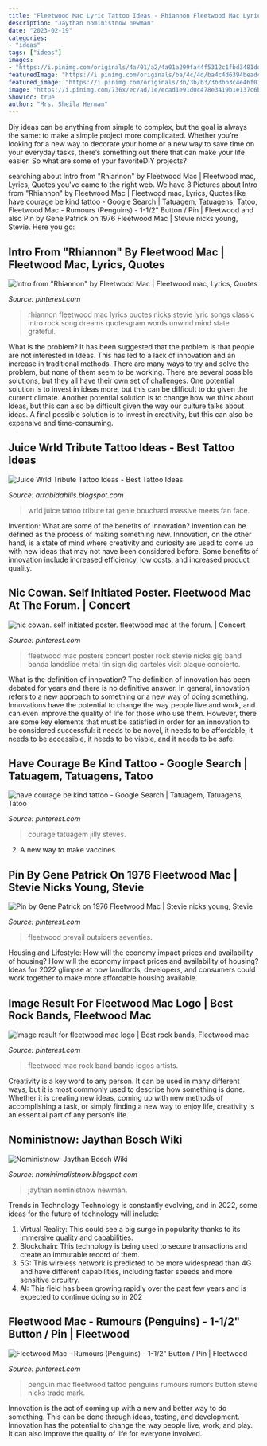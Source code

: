 ```yaml
---
title: "Fleetwood Mac Lyric Tattoo Ideas - Rhiannon Fleetwood Mac Lyrics Quotes Nicks Stevie Lyric Songs Classic Intro Rock Song Dreams Quotesgram Words Unwind Mind State Grateful"
description: "Jaythan noministnow newman"
date: "2023-02-19"
categories:
- "ideas"
tags: ["ideas"]
images:
- "https://i.pinimg.com/originals/4a/01/a2/4a01a299fa44f5312c1fbd3481ddde9e.jpg"
featuredImage: "https://i.pinimg.com/originals/ba/4c/4d/ba4c4d6394beadc719f53c55780ca2af.jpg"
featured_image: "https://i.pinimg.com/originals/3b/3b/b3/3b3bb3c4e46f0307dddfff5354a88dd9.jpg"
image: "https://i.pinimg.com/736x/ec/ad/1e/ecad1e91d0c478e3419b1e137c6be028.jpg"
ShowToc: true
author: "Mrs. Sheila Herman"
---
```



Diy ideas can be anything from simple to complex, but the goal is always the same: to make a simple project more complicated. Whether you’re looking for a new way to decorate your home or a new way to save time on your everyday tasks, there’s something out there that can make your life easier. So what are some of your favoriteDIY projects?

	

		
searching about Intro from &quot;Rhiannon&quot; by Fleetwood Mac | Fleetwood mac, Lyrics, Quotes you've came to the right web. We have 8 Pictures about Intro from &quot;Rhiannon&quot; by Fleetwood Mac | Fleetwood mac, Lyrics, Quotes like have courage be kind tattoo - Google Search | Tatuagem, Tatuagens, Tatoo, Fleetwood Mac - Rumours (Penguins) - 1-1/2&quot; Button / Pin | Fleetwood and also Pin by Gene Patrick on 1976 Fleetwood Mac | Stevie nicks young, Stevie. Here you go:
		
    
## Intro From &quot;Rhiannon&quot; By Fleetwood Mac | Fleetwood Mac, Lyrics, Quotes

<img loading=lazy src="https://i.pinimg.com/originals/ba/4c/4d/ba4c4d6394beadc719f53c55780ca2af.jpg" onerror="this.onerror=null;this.src='https://tse3.mm.bing.net/th?id=OIP.On8HrMZULxsHtZ33QfUEngHaNK&amp;pid=15.1';" alt="Intro from &quot;Rhiannon&quot; by Fleetwood Mac | Fleetwood mac, Lyrics, Quotes">

_Source: pinterest.com_

>rhiannon fleetwood mac lyrics quotes nicks stevie lyric songs classic intro rock song dreams quotesgram words unwind mind state grateful. 

	

What is the problem?
It has been suggested that the problem is that people are not interested in Ideas. This has led to a lack of innovation and an increase in traditional methods. There are many ways to try and solve the problem, but none of them seem to be working. There are several possible solutions, but they all have their own set of challenges. One potential solution is to invest in ideas more, but this can be difficult to do given the current climate. Another potential solution is to change how we think about Ideas, but this can also be difficult given the way our culture talks about ideas. A final possible solution is to invest in creativity, but this can also be expensive and time-consuming.

    
## Juice Wrld Tribute Tattoo Ideas - Best Tattoo Ideas

<img loading=lazy src="https://imagez.tmz.com/image/a2/1by1/2019/07/18/a2c2fd104488458d8c17464fe457cfca_xl.jpg" onerror="this.onerror=null;this.src='https://tse1.mm.bing.net/th?id=OIP.a-zUFJM-_gKUa3EwIboFXQHaHa&amp;pid=15.1';" alt="Juice Wrld Tribute Tattoo Ideas - Best Tattoo Ideas">

_Source: arrabidahills.blogspot.com_

>wrld juice tattoo tribute tat genie bouchard massive meets fan face. 

	

Invention: What are some of the benefits of innovation?
Invention can be defined as the process of making something new. Innovation, on the other hand, is a state of mind where creativity and curiosity are used to come up with new ideas that may not have been considered before. Some benefits of innovation include increased efficiency, low costs, and increased product quality.

    
## Nic Cowan. Self Initiated Poster. Fleetwood Mac At The Forum. | Concert

<img loading=lazy src="https://i.pinimg.com/originals/3b/3b/b3/3b3bb3c4e46f0307dddfff5354a88dd9.jpg" onerror="this.onerror=null;this.src='https://tse1.mm.bing.net/th?id=OIP.3NpxhrizqlgvEnVyo4txTAHaM9&amp;pid=15.1';" alt="nic cowan. self initiated poster. fleetwood mac at the forum. | Concert">

_Source: pinterest.com_

>fleetwood mac posters concert poster rock stevie nicks gig band banda landslide metal tin sign dig carteles visit plaque concierto. 

	

What is the definition of innovation?
The definition of innovation has been debated for years and there is no definitive answer. In general, innovation refers to a new approach to something or a new way of doing something. Innovations have the potential to change the way people live and work, and can even improve the quality of life for those who use them. However, there are some key elements that must be satisfied in order for an innovation to be considered successful: it needs to be novel, it needs to be affordable, it needs to be accessible, it needs to be viable, and it needs to be safe.

    
## Have Courage Be Kind Tattoo - Google Search | Tatuagem, Tatuagens, Tatoo

<img loading=lazy src="https://i.pinimg.com/originals/4a/01/a2/4a01a299fa44f5312c1fbd3481ddde9e.jpg" onerror="this.onerror=null;this.src='https://tse3.mm.bing.net/th?id=OIP.9kQJhjaj5r9Q5tbexvCF6gHaHa&amp;pid=15.1';" alt="have courage be kind tattoo - Google Search | Tatuagem, Tatuagens, Tatoo">

_Source: pinterest.com_

>courage tatuagem jilly steves. 

	

2. A new way to make vaccines 

    
## Pin By Gene Patrick On 1976 Fleetwood Mac | Stevie Nicks Young, Stevie

<img loading=lazy src="https://i.pinimg.com/736x/ec/ad/1e/ecad1e91d0c478e3419b1e137c6be028.jpg" onerror="this.onerror=null;this.src='https://tse4.mm.bing.net/th?id=OIP.L4fb6vaRQOIPYIkZZmdjtgHaJs&amp;pid=15.1';" alt="Pin by Gene Patrick on 1976 Fleetwood Mac | Stevie nicks young, Stevie">

_Source: pinterest.com_

>fleetwood prevail outsiders seventies. 

	

Housing and Lifestyle: How will the economy impact prices and availability of housing?
How will the economy impact prices and availability of housing? 
Ideas for 2022 glimpse at how landlords, developers, and consumers could work together to make more affordable housing available.

    
## Image Result For Fleetwood Mac Logo | Best Rock Bands, Fleetwood Mac

<img loading=lazy src="https://i.pinimg.com/736x/b6/1f/2b/b61f2b44124bb334918fd2b9bfd51bdb.jpg" onerror="this.onerror=null;this.src='https://tse1.mm.bing.net/th?id=OIP.PYzKHkly1QDgauVYRo8YhAHaDt&amp;pid=15.1';" alt="Image result for fleetwood mac logo | Best rock bands, Fleetwood mac">

_Source: pinterest.com_

>fleetwood mac rock band bands logos artists. 

	

Creativity is a key word to any person. It can be used in many different ways, but it is most commonly used to describe how something is done. Whether it is creating new ideas, coming up with new methods of accomplishing a task, or simply finding a new way to enjoy life, creativity is an essential part of any person’s life.

    
## Noministnow: Jaythan Bosch Wiki

<img loading=lazy src="https://dbukjj6eu5tsf.cloudfront.net/sidearm.sites/dbupatriots.com/images/2019/11/26/RSR_6058.jpg" onerror="this.onerror=null;this.src='https://tse1.mm.bing.net/th?id=OIP.rNaeX7-HeRoWfW2yvZGD1gHaE7&amp;pid=15.1';" alt="Noministnow: Jaythan Bosch Wiki">

_Source: nominimalistnow.blogspot.com_

>jaythan noministnow newman. 

	

Trends in Technology
Technology is constantly evolving, and in 2022, some ideas for the future of technology will include: 
1. Virtual Reality: This could see a big surge in popularity thanks to its immersive quality and capabilities. 
2. Blockchain: This technology is being used to secure transactions and create an immutable record of them. 
3. 5G: This wireless network is predicted to be more widespread than 4G and have different capabilities, including faster speeds and more sensitive circuitry. 
4. AI: This field has been growing rapidly over the past few years and is expected to continue doing so in 202
    
## Fleetwood Mac - Rumours (Penguins) - 1-1/2&quot; Button / Pin | Fleetwood

<img loading=lazy src="https://i.pinimg.com/originals/e5/71/4f/e5714fac3a83bdf34693b41b8e9e24dc.jpg" onerror="this.onerror=null;this.src='https://tse3.mm.bing.net/th?id=OIP.E7UkBf3OkrT4wyItIs5G4AAAAA&amp;pid=15.1';" alt="Fleetwood Mac - Rumours (Penguins) - 1-1/2&quot; Button / Pin | Fleetwood">

_Source: pinterest.com_

>penguin mac fleetwood tattoo penguins rumours rumors button stevie nicks trade mark. 

	

Innovation is the act of coming up with a new and better way to do something. This can be done through ideas, testing, and development. Innovation has the potential to change the way people live, work, and play. It can also improve the quality of life for everyone involved.

